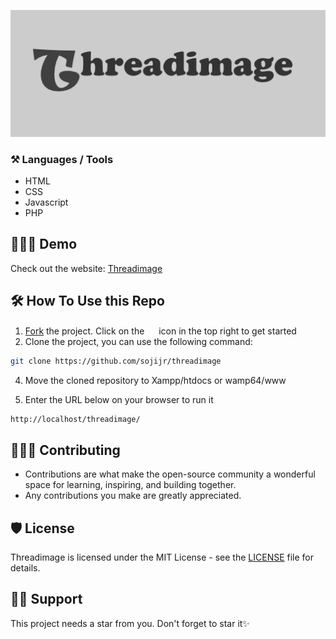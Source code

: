 ![Threadimage](assets/images/READMEbanner.png)

### ⚒️ Languages / Tools
- HTML
- CSS
- Javascript
- PHP

## 🧑🏾‍💻 Demo

Check out the website: [Threadimage](#)

## 🛠️ How To Use this Repo

1. [Fork](https://github.com/sojijr/threadimage/fork) the project. Click on the <a href="https://github.com/sojijr/threadimage/fork"><img src="https://i.imgur.com/G4z1kEe.png" height="15" width="15"></a> icon in the top right to get started
2. Clone the project, you can use the following command:

```bash
git clone https://github.com/sojijr/threadimage
```
4. Move the cloned repository to Xampp/htdocs or wamp64/www <br>

5. Enter the URL below on your browser to run it

```bash
http://localhost/threadimage/
```

## 👩🏽‍💻 Contributing

- Contributions are what make the open-source community a wonderful space for learning, inspiring, and building together.
- Any contributions you make are greatly appreciated.

## 🛡️ License

Threadimage is licensed under the MIT License - see the [LICENSE](LICENSE) file for details.

## 🙏🏽 Support

This project needs a star️ from you. Don't forget to star it✨
